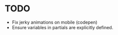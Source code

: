 # TODO

- Fix jerky animations on mobile (codepen)
- Ensure variables in partials are explicitly defined.
